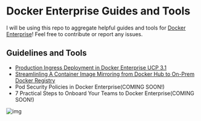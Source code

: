 # Docker Enterprise Guides and Tools

I will be using this repo to aggregate helpful guides and tools for [Docker Enterprise](https://www.docker.com/products/docker-enterprise)! Feel free to contribute or report any issues.

## Guidelines and Tools
- [Production Ingress Deployment in Docker Enterprise UCP 3.1](ingress/README.md)
- [Streamlinling A Container Image Mirroring from Docker Hub to On-Prem Docker Registry](hub-image-mirroring/README.md)
- Pod Security Policies in Docker Enterprise(COMING SOON!)
- 7 Practical Steps to Onboard Your Teams to Docker Enterprise(COMING SOON!)

![img](https://www.docker.com/sites/default/files/d8/styles/large/public/2018-11/freedom-1200.png?itok=GQEJ85E6)
